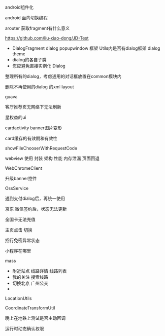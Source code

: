 android组件化

android 面向切换编程

arouter 获取fragment有什么意义

https://github.com/liu-xiao-dong/JD-Test



+ DialogFragment dialog popupwindow 框架 Utils内是否有dialog框架 dialog theme
+ dialog的各自子类
+ 您应避免直接实例化 Dialog

整理所有的dialog，考虑通用的对话框放置在common模块内

删除不再使用的dialog 的xml layout

guava

客厅推荐页无网络下无法刷新

星权益的ui

cardactivity banner图片变形

card缓存的有效期和有效性


showFileChooserWithRequestCode


webview 使用 封装 架构 性能 内存泄漏 页面回退

WebChromeClient

升级banner控件

OssService

遇到支付dialog后，再统一使用

京东 微信签约后，状态无法更新



全国卡无法充值

主页点击 切换

招行免密异常状态

小程序在哪里



mass

+ 附近站点 线路详情 线路列表
+ 我的关注 搜索线路
+ 切换北京 广州公交
+ 

LocationUtils

CoordinateTransformUtil

晚上在地铁上测试是否主动回调

运行时动态确认权限